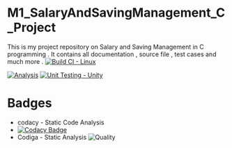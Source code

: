 # M1_SalaryAndSavingManagement_C_Project
This is my project repository on Salary and Saving Management in C programming . It contains all documentation , source file , test cases and much more .
[![Build CI - Linux](https://github.com/ROHITVARSHNEY1122/M1_SalaryAndSavingManagement_C_Project/actions/workflows/c-cpp.yml/badge.svg)](https://github.com/ROHITVARSHNEY1122/M1_SalaryAndSavingManagement_C_Project/actions/workflows/c-cpp.yml)

[![Analysis](https://github.com/ROHITVARSHNEY1122/M1_SalaryAndSavingManagement_C_Project/actions/workflows/analysis.yml/badge.svg)](https://github.com/ROHITVARSHNEY1122/M1_SalaryAndSavingManagement_C_Project/actions/workflows/analysis.yml)
[![Unit Testing - Unity](https://github.com/ROHITVARSHNEY1122/M1_SalaryAndSavingManagement_C_Project/actions/workflows/unit-test.yml/badge.svg)](https://github.com/ROHITVARSHNEY1122/M1_SalaryAndSavingManagement_C_Project/actions/workflows/unit-test.yml)
# Badges
* codacy - Static Code Analysis
* [![Codacy Badge](https://app.codacy.com/project/badge/Grade/accdfcc476ff425086b2219c007468a6)](https://www.codacy.com/gh/ROHITVARSHNEY1122/M1_SalaryAndSavingManagement_C_Project/dashboard?utm_source=github.com&amp;utm_medium=referral&amp;utm_content=ROHITVARSHNEY1122/M1_SalaryAndSavingManagement_C_Project&amp;utm_campaign=Badge_Grade)
* Codiga - Static Analysis
![Quality](https://api.codiga.io/project/32125/score/svg)

